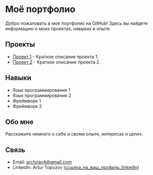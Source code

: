 # Моё портфолио

Добро пожаловать в мое портфолио на GitHub! Здесь вы найдете информацию о моих проектах, навыках и опыте.

## Проекты

- [Проект 1](ссылка_на_проект_1) - Краткое описание проекта 1.
- [Проект 2](ссылка_на_проект_2) - Краткое описание проекта 2.

## Навыки

- Язык программирования 1
- Язык программирования 2
- Фреймворк 1
- Фреймворк 2

## Обо мне

Расскажите немного о себе и своем опыте, интересах и целях.

## Связь

- Email: archirav4@gmail.com
- LinkedIn: Artur Topuzov ([ссылка_на_ваш_профиль_linkedin](https://www.linkedin.com/in/artur-topuzov-096045273/))

